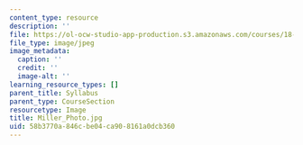 ```yaml
---
content_type: resource
description: ''
file: https://ol-ocw-studio-app-production.s3.amazonaws.com/courses/18-03sc-differential-equations-fall-2011/58b3770a846cbe04ca908161a0dcb360_Miller_Photo.jpg
file_type: image/jpeg
image_metadata:
  caption: ''
  credit: ''
  image-alt: ''
learning_resource_types: []
parent_title: Syllabus
parent_type: CourseSection
resourcetype: Image
title: Miller_Photo.jpg
uid: 58b3770a-846c-be04-ca90-8161a0dcb360
---
```


